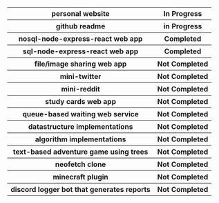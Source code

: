 <table>
  <tr>
    <th>personal website</th>
    <th>In Progress</th>
  </tr>
  
  <tr>
    <th>github readme</th>
    <th>in Progress</th>
  </tr>
  
  <tr>
    <th>nosql-node-express-react web app</th>
    <th>Completed</th>
  </tr>
  
  <tr>
    <th>sql-node-express-react web app</th>
    <th>Completed</th>
  </tr>
  
  <tr>
    <th>file/image sharing web app</th>
    <th>Not Completed</th>
  </tr>
  
  <tr>
    <th>mini-twitter</th>
    <th>Not Completed</th>
  </tr>
  
  <tr>
    <th>mini-reddit</th>
    <th>Not Completed</th>
  </tr>
  
  <tr>
    <th>study cards web app</th>
    <th>Not Completed</th>
  </tr>
  
  <tr>
    <th>queue-based waiting web service</th>
    <th>Not Completed</th>
  </tr>
  
  <tr>
    <th>datastructure implementations</th>
    <th>Not Completed</th>
  </tr>
  
  <tr>
    <th>algorithm implementations</th>
    <th>Not Completed</th>
  </tr>
  
  <tr>
    <th>text-based adventure game using trees</th>
    <th>Not Completed</th>
  </tr>
  
  <tr>
    <th>neofetch clone</th>
    <th>Not Completed</th>
  </tr>
  
  <tr>
    <th>minecraft plugin</th>
    <th>Not Completed</th>
  </tr>
  
  <tr>
    <th>discord logger bot that generates reports</th>
    <th>Not Completed</th>
  </tr>
</table>
